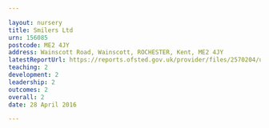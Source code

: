 ```yaml
---

layout: nursery
title: Smilers Ltd
urn: 156085
postcode: ME2 4JY
address: Wainscott Road, Wainscott, ROCHESTER, Kent, ME2 4JY
latestReportUrl: https://reports.ofsted.gov.uk/provider/files/2570204/urn/156085.pdf
teaching: 2
development: 2
leadership: 2
outcomes: 2
overall: 2
date: 28 April 2016

---
```

